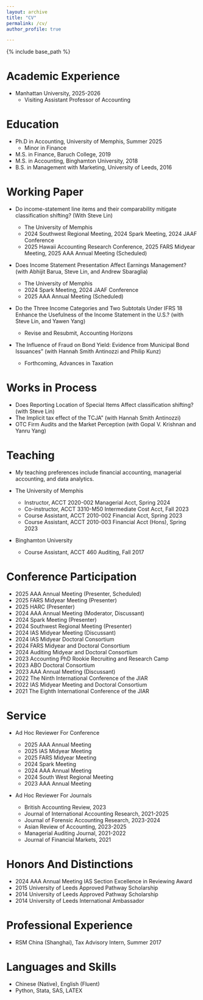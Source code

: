 ```yaml
---
layout: archive
title: "CV"
permalink: /cv/
author_profile: true

---
```


{% include base_path %}

Academic Experience
======
* Manhattan University, 2025-2026
  * Visiting Assistant Professor of Accounting

Education
======
* Ph.D in Accounting, University of Memphis, Summer 2025
  * Minor in Finance
* M.S. in Finance, Baruch College, 2019
* M.S. in Accounting, Binghamton University, 2018
* B.S. in Management with Marketing, University of Leeds, 2016

Working Paper
======
* Do income-statement line items and their comparability mitigate classification shifting? (With Steve Lin)
  * The University of Memphis
  * 2024 Southwest Regional Meeting, 2024 Spark Meeting, 2024 JAAF Conference
  * 2025 Hawaii Accounting Research Conference, 2025 FARS Midyear Meeting, 2025 AAA Annual Meeting (Scheduled)

* Does Income Statement Presentation Affect Earnings Management? (with Abhijit Barua, Steve Lin, and Andrew Sbaraglia)
  * The University of Memphis
  * 2024 Spark Meeting, 2024 JAAF Conference
  * 2025 AAA Annual Meeting (Scheduled)
 
* Do the Three Income Categories and Two Subtotals Under IFRS 18 Enhance the Usefulness of the Income Statement in the U.S.? (with Steve Lin, and Yawen Yang)
  * Revise and Resubmit, Accounting Horizons

* The Influence of Fraud on Bond Yield: Evidence from Municipal Bond Issuances” (with Hannah Smith Antinozzi and Philip Kunz)
  * Forthcoming, Advances in Taxation
  
Works in Process
======
* Does Reporting Location of Special Items Affect classification shifting? (with Steve Lin)
* The Implicit tax effect of the TCJA” (with Hannah Smith Antinozzi)
* OTC Firm Audits and the Market Perception (with Gopal V. Krishnan and Yanru Yang)

Teaching
======
* My teaching preferences include financial accounting, managerial accounting, and data analytics. 
* The University of Memphis
  * Instructor, ACCT 2020-002 Managerial Acct, Spring 2024
  * Co-instructor, ACCT 3310-M50 Intermediate Cost Acct, Fall 2023
  * Course Assistant, ACCT 2010-002 Financial Acct, Spring 2023
  * Course Assistant, ACCT 2010-003 Financial Acct (Hons), Spring 2023
  
* Binghamton University
  * Course Assistant, ACCT 460 Auditing, Fall 2017

Conference Participation
======
* 2025 AAA Annual Meeting (Presenter, Scheduled)
* 2025 FARS Midyear Meeting (Presenter)
* 2025 HARC (Presenter)
* 2024 AAA Annual Meeting (Moderator, Discussant)
* 2024 Spark Meeting (Presenter)
* 2024 Southwest Regional Meeting (Presenter)
* 2024 IAS Midyear Meeting (Discussant)
* 2024 IAS Midyear Doctoral Consortium
* 2024 FARS Midyear and Doctoral Consortium
* 2024 Auditing Midyear and Doctoral Consortium
* 2023 Accounting PhD Rookie Recruiting and Research Camp
* 2023 ABO Doctoral Consortium
* 2023 AAA Annual Meeting (Discussant)
* 2022 The Ninth International Conference of the JIAR
* 2022 IAS Midyear Meeting and Doctoral Consortium
* 2021 The Eighth International Conference of the JIAR

Service
======
* Ad Hoc Reviewer For Conference
  * 2025 AAA Annual Meeting
  * 2025 IAS Midyear Meeting
  * 2025 FARS Midyear Meeting
  * 2024 Spark Meeting
  * 2024 AAA Annual Meeting
  * 2024 South West Regional Meeting
  * 2023 AAA Annual Meeting
  
* Ad Hoc Reviewer For Journals
  * British Accounting Review, 2023
  * Journal of International Accounting Research, 2021-2025
  * Journal of Forensic Accounting Research, 2023-2024
  * Asian Review of Accounting, 2023-2025
  * Managerial Auditing Journal, 2021-2022
  * Journal of Financial Markets, 2021

Honors And Distinctions
======
* 2024 AAA Annual Meeting IAS Section Excellence in Reviewing Award
* 2015 University of Leeds Approved Pathway Scholarship
* 2014 University of Leeds Approved Pathway Scholarship
* 2014 University of Leeds International Ambassador

Professional Experience 
======
* RSM China (Shanghai), Tax Advisory Intern, Summer 2017

Languages and Skills
======
* Chinese (Native), English (Fluent)
* Python, Stata, SAS, LATEX
